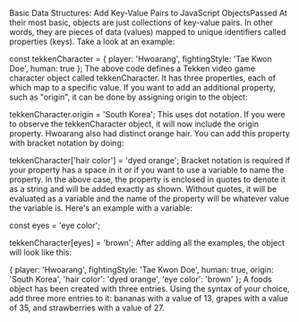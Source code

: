 Basic Data Structures: Add Key-Value Pairs to JavaScript ObjectsPassed
At their most basic, objects are just collections of key-value pairs. In other words, they are pieces of data (values) mapped to unique identifiers called properties (keys). Take a look at an example:

const tekkenCharacter = {
  player: 'Hwoarang',
  fightingStyle: 'Tae Kwon Doe',
  human: true
};
The above code defines a Tekken video game character object called tekkenCharacter. It has three properties, each of which map to a specific value. If you want to add an additional property, such as "origin", it can be done by assigning origin to the object:

tekkenCharacter.origin = 'South Korea';
This uses dot notation. If you were to observe the tekkenCharacter object, it will now include the origin property. Hwoarang also had distinct orange hair. You can add this property with bracket notation by doing:

tekkenCharacter['hair color'] = 'dyed orange';
Bracket notation is required if your property has a space in it or if you want to use a variable to name the property. In the above case, the property is enclosed in quotes to denote it as a string and will be added exactly as shown. Without quotes, it will be evaluated as a variable and the name of the property will be whatever value the variable is. Here's an example with a variable:

const eyes = 'eye color';

tekkenCharacter[eyes] = 'brown';
After adding all the examples, the object will look like this:

{
  player: 'Hwoarang',
  fightingStyle: 'Tae Kwon Doe',
  human: true,
  origin: 'South Korea',
  'hair color': 'dyed orange',
  'eye color': 'brown'
};
A foods object has been created with three entries. Using the syntax of your choice, add three more entries to it: bananas with a value of 13, grapes with a value of 35, and strawberries with a value of 27.

